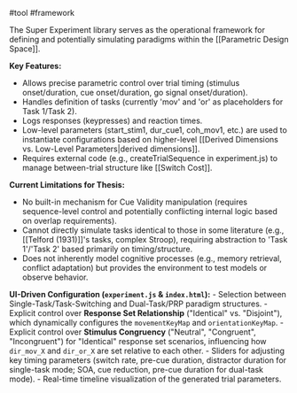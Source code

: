 #tool #framework

The Super Experiment library serves as the operational framework for defining and potentially simulating paradigms within the [[Parametric Design Space]].

**Key Features:**

- Allows precise parametric control over trial timing (stimulus onset/duration, cue onset/duration, go signal onset/duration).
- Handles definition of tasks (currently 'mov' and 'or' as placeholders for Task 1/Task 2).    
- Logs responses (keypresses) and reaction times.
- Low-level parameters (start_stim1, dur_cue1, coh_mov1, etc.) are used to instantiate configurations based on higher-level [[Derived Dimensions vs. Low-Level Parameters|derived dimensions]].
- Requires external code (e.g., createTrialSequence in experiment.js) to manage between-trial structure like [[Switch Cost]].

**Current Limitations for Thesis:**

- No built-in mechanism for Cue Validity manipulation (requires sequence-level control and potentially conflicting internal logic based on overlap requirements).
- Cannot directly simulate tasks identical to those in some literature (e.g., [[Telford (1931)]]'s tasks, complex Stroop), requiring abstraction to 'Task 1'/'Task 2' based primarily on timing/structure.
- Does not inherently model cognitive processes (e.g., memory retrieval, conflict adaptation) but provides the environment to test models or observe behavior.

 **UI-Driven Configuration (`experiment.js` & `index.html`):**
    - Selection between Single-Task/Task-Switching and Dual-Task/PRP paradigm structures.
    - Explicit control over **Response Set Relationship** ("Identical" vs. "Disjoint"), which dynamically configures the `movementKeyMap` and `orientationKeyMap`.
    - Explicit control over **Stimulus Congruency** ("Neutral", "Congruent", "Incongruent") for "Identical" response set scenarios, influencing how `dir_mov_X` and `dir_or_X` are set relative to each other.
    - Sliders for adjusting key timing parameters (switch rate, pre-cue duration, distractor duration for single-task mode; SOA, cue reduction, pre-cue duration for dual-task mode).
    - Real-time timeline visualization of the generated trial parameters.